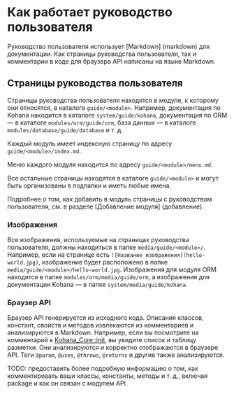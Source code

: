 # Как работает руководство пользователя

Руководство пользователя использует [Markdown] (markdown) для документации. Как страницы руководства пользователя, так и комментарии в коде для браузера API написаны на языке Markdown.

## Страницы руководства пользователя

Страницы руководства пользователя находятся в модуле, к которому они относятся, в каталоге `guide/<module>`. Например, документация по Kohana находится в каталоге `system/guide/kohana`, документация по ORM — в каталоге `modules/orm/guide/orm`, база данных — в каталоге `modules/database/guide/database` и т. д.

Каждый модуль имеет индексную страницу по адресу `guide/<module>/index.md`.

Меню каждого модуля находится по адресу `guide/<module>/menu.md`.

Все остальные страницы находятся в каталоге `guide/<module>` и могут быть организованы в подпапки и иметь любые имена.

Подробнее о том, как добавить в модуль страницы с руководством пользователя, см. в разделе [Добавление модуля] (добавление).

### Изображения

Все изображения, используемые на страницах руководства пользователя, должны находиться в папке `media/guide/<module>/`. Например, если на странице есть `![Название изображения](hello-world.jpg)`, изображение будет расположено в папке `media/guide/<module>/hello-world.jpg`. Изображения для модуля ORM находятся в папке `modules/orm/media/guide/orm`, а изображения для документации Kohana — в папке `system/media/guide/kohana`.

### Браузер API

Браузер API генерируется из исходного кода. Описания классов, констант, свойств и методов извлекаются из комментариев и анализируются в Markdown. Например, если вы посмотрите на комментарий к [Kohana_Core::init](http://github.com/kohana/core/blob/c443c44922ef13421f4a/classes/kohana/core.php#L5), вы увидите список и таблицу разметки. Они анализируются и корректно отображаются в браузере API. Теги `@param`, `@uses`, `@throws`, `@returns` и другие также анализируются.

TODO: предоставить более подробную информацию о том, как комментировать ваши классы, константы, методы и т. д., включая package и как он связан с модулем API.